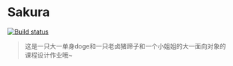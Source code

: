 # Sakura
[![Build status](https://ci.appveyor.com/api/projects/status/fdq1uffypxbadrv1?svg=true)](https://ci.appveyor.com/project/DarkHighness/sakura)

> 这是一只大一单身doge和一只老卤猪蹄子和一个小姐姐的大一面向对象的课程设计作业哦~
